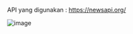 API yang digunakan : https://newsapi.org/

![image](https://user-images.githubusercontent.com/53247359/210957700-d8096961-849b-4002-b941-71a17f5d4131.png)
